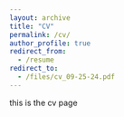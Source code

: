 ```yaml
---
layout: archive
title: "CV"
permalink: /cv/
author_profile: true
redirect_from:
  - /resume
redirect_to:
  - /files/cv_09-25-24.pdf
---
```


this is the cv page